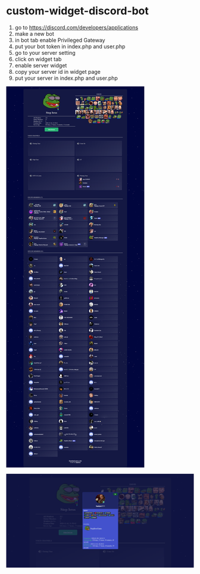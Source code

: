 # custom-widget-discord-bot

 1. go to https://discord.com/developers/applications
 2. make a new bot
 3. in bot tab enable Privileged Gateway
 4. put your bot token in index.php and user.php
 5. go to your server setting
 6. click on widget tab
 7. enable server widget
 8. copy your server id in widget page
 9. put your server in index.php and user.php

![alt text](https://github.com/MeysamRezazadeh/custom-widget-discord-bot/blob/main/screen-stepbros.png?raw=true)

![alt text](https://github.com/MeysamRezazadeh/custom-widget-discord-bot/blob/main/screen-user.png?raw=true)
